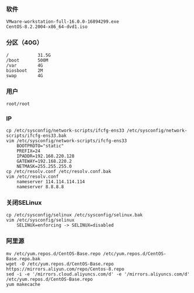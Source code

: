
### 软件

    VMware-workstation-full-16.0.0-16894299.exe
    CentOS-8.2.2004-x86_64-dvd1.iso

### 分区（40G）

    /           31.5G
    /boot       500M
    /var        4G
    biosboot    2M
    swap        4G

### 用户

    root/root

### IP

    cp /etc/sysconfig/network-scripts/ifcfg-ens33 /etc/sysconfig/network-scripts/ifcfg-ens33.bak
    vim /etc/sysconfig/network-scripts/ifcfg-ens33
        BOOTPROTO="static"
        PREFIX=24
        IPADDR=192.168.220.128
        GATEWAY=192.168.220.2
        NETMASK=255.255.255.0
	cp /etc/resolv.conf /etc/resolv.conf.bak
    vim /etc/resolv.conf
        nameserver 114.114.114.114
        nameserver 8.8.8.8

### 关闭SELinux

    cp /etc/sysconfig/selinux /etc/sysconfig/selinux.bak
    vim /etc/sysconfig/selinux
        SELINUX=enforcing -> SELINUX=disabled

### 阿里源

    mv /etc/yum.repos.d/CentOS-Base.repo /etc/yum.repos.d/CentOS-Base.repo.bak
    wget -O /etc/yum.repos.d/CentOS-Base.repo https://mirrors.aliyun.com/repo/Centos-8.repo
    sed -i -e '/mirrors.cloud.aliyuncs.com/d' -e '/mirrors.aliyuncs.com/d' /etc/yum.repos.d/CentOS-Base.repo
    yum makecache
